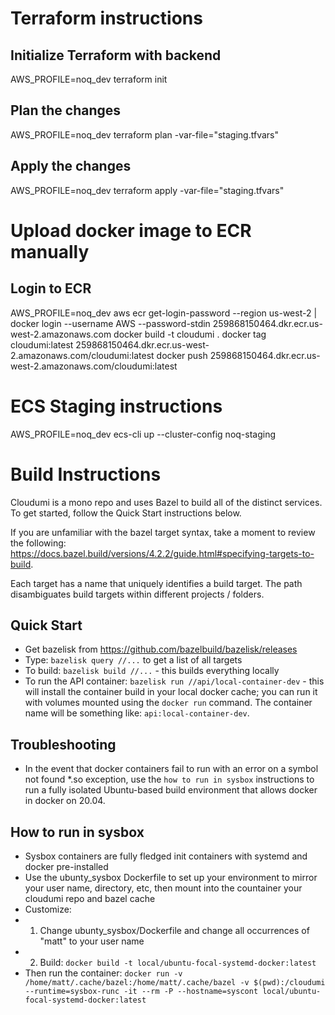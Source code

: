 # Terraform instructions

## Initialize Terraform with backend

AWS_PROFILE=noq_dev terraform init

## Plan the changes

AWS_PROFILE=noq_dev terraform plan -var-file="staging.tfvars"

## Apply the changes

AWS_PROFILE=noq_dev terraform apply -var-file="staging.tfvars"

# Upload docker image to ECR manually

## Login to ECR

AWS_PROFILE=noq_dev aws ecr get-login-password --region us-west-2 | docker login --username AWS --password-stdin 259868150464.dkr.ecr.us-west-2.amazonaws.com
docker build -t cloudumi .
docker tag cloudumi:latest 259868150464.dkr.ecr.us-west-2.amazonaws.com/cloudumi:latest
docker push 259868150464.dkr.ecr.us-west-2.amazonaws.com/cloudumi:latest

# ECS Staging instructions

AWS_PROFILE=noq_dev ecs-cli up --cluster-config noq-staging

# Build Instructions
Cloudumi is a mono repo and uses Bazel to build all of the distinct services. To get started, follow the Quick Start instructions below.

If you are unfamiliar with the bazel target syntax, take a moment to review the following: https://docs.bazel.build/versions/4.2.2/guide.html#specifying-targets-to-build.

Each target has a name that uniquely identifies a build target. The path disambiguates build targets within different projects / folders.

## Quick Start
* Get bazelisk from https://github.com/bazelbuild/bazelisk/releases
* Type: `bazelisk query //...` to get a list of all targets
* To build: `bazelisk build //...` - this builds everything locally
* To run the API container: `bazelisk run //api/local-container-dev` - this will install the container build in your local docker cache; you can run it with volumes mounted using the `docker run` command. The container name will be something like: `api:local-container-dev`.

## Troubleshooting
* In the event that docker containers fail to run with an error on a symbol not found *.so exception, use the `how to run in sysbox` instructions to run a fully isolated Ubuntu-based build environment that allows docker in docker on 20.04.

## How to run in sysbox
* Sysbox containers are fully fledged init containers with systemd and docker pre-installed
* Use the ubunty_sysbox Dockerfile to set up your environment to mirror your user name, directory, etc, then mount into the countainer your cloudumi repo and bazel cache                                                                 
* Customize:
* 1. Change ubunty_sysbox/Dockerfile and change all occurrences of "matt" to your user name
* 2. Build: `docker build -t local/ubuntu-focal-systemd-docker:latest`
* Then run the container: `docker run -v /home/matt/.cache/bazel:/home/matt/.cache/bazel -v $(pwd):/cloudumi --runtime=sysbox-runc -it --rm -P --hostname=syscont local/ubuntu-focal-systemd-docker:latest`
